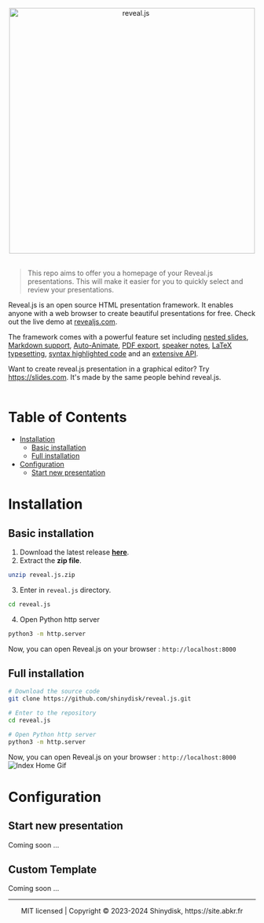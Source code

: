 <br><br>
<p align="center">
  <a href="https://revealjs.com">
  <img src="https://hakim-static.s3.amazonaws.com/reveal-js/logo/v1/reveal-black-text-sticker.png" alt="reveal.js" width="500">
  </a>
  <br><br>
</p>

> This repo aims to offer you a homepage of your Reveal.js presentations. This will make it easier for you to quickly select and review your presentations.

Reveal.js is an open source HTML presentation framework. It enables anyone with a web browser to create beautiful presentations for free. Check out the live demo at [revealjs.com](https://revealjs.com/).

The framework comes with a powerful feature set including [nested slides](https://revealjs.com/vertical-slides/), [Markdown support](https://revealjs.com/markdown/), [Auto-Animate](https://revealjs.com/auto-animate/), [PDF export](https://revealjs.com/pdf-export/), [speaker notes](https://revealjs.com/speaker-view/), [LaTeX typesetting](https://revealjs.com/math/), [syntax highlighted code](https://revealjs.com/code/) and an [extensive API](https://revealjs.com/api/).

Want to create reveal.js presentation in a graphical editor? Try <https://slides.com>. It's made by the same people behind reveal.js.<br><br>



# Table of Contents
- [Installation](#installation)
  - [Basic installation](#basic-installation)
  - [Full installation](#full-installation)
- [Configuration](#configuration)
  - [Start new presentation](#start-new-presentation)



# Installation

## Basic installation
1. Download the latest release **[here](https://github.com/shinydisk/reveal.js/releases)**.
2. Extract the **zip file**. 
```bash
unzip reveal.js.zip
```
3. Enter in `reveal.js` directory.
```bash
cd reveal.js
```
4. Open Python http server
```bash
python3 -m http.server
```
Now, you can open Reveal.js on your browser : `http://localhost:8000`

## Full installation
```bash
# Download the source code
git clone https://github.com/shinydisk/reveal.js.git

# Enter to the repository
cd reveal.js

# Open Python http server
python3 -m http.server
```
Now, you can open Reveal.js on your browser : `http://localhost:8000`
<a src="http://localhost:8000">
  <img src="./assets/gifs/index-home.gif" alt="Index Home Gif">
</a>


# Configuration

## Start new presentation

Coming soon ...

## Custom Template

Coming soon ...

--- 
<div align="center">
  MIT licensed | Copyright © 2023-2024 Shinydisk, https://site.abkr.fr
</div>
